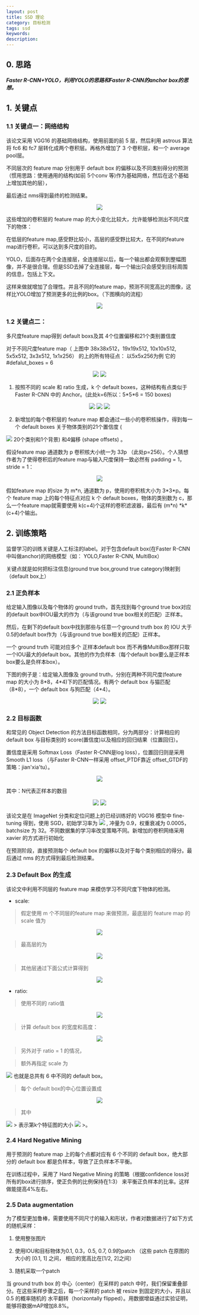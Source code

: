 ```yaml
---
layout: post
title: SSD 理论
category: 目标检测
tags: ssd
keywords:
description:
---
```


## 0. 思路

***Faster R-CNN+YOLO，利用YOLO的思路和Faster R-CNN的anchor box的思想。***

## 1. 关键点

### 1.1 关键点一：网络结构

该论文采用 VGG16 的基础网络结构，使用前面的前 5 层，然后利用 astrous 算法将 fc6 和 fc7 层转化成两个卷积层。再格外增加了 3 个卷积层，和一个 average pool层。

不同层次的 feature map 分别用于 default box 的偏移以及不同类别得分的预测（惯用思路：使用通用的结构(如前 5个conv 等)作为基础网络，然后在这个基础上增加其他的层），

最后通过 nms得到最终的检测结果。

<div style="text-align:center">

<img src="https://raw.githubusercontent.com/chiemon/chiemon.github.io/master/img/SSD/1.png"/>

</div>

这些增加的卷积层的 feature map 的大小变化比较大，允许能够检测出不同尺度下的物体：

在低层的feature map,感受野比较小，高层的感受野比较大，在不同的feature map进行卷积，可以达到多尺度的目的。

YOLO，后面存在两个全连接层，全连接层以后，每一个输出都会观察到整幅图像，并不是很合理。但是SSD去掉了全连接层，每一个输出只会感受到目标周围的信息，包括上下文。

这样来做就增加了合理性。并且不同的feature map，预测不同宽高比的图像，这样比YOLO增加了预测更多的比例的box。（下图横向的流程）

<div style="text-align:center">

<img src="https://raw.githubusercontent.com/chiemon/chiemon.github.io/master/img/SSD/2.png"/>

</div>

### 1.2 关键点二：

多尺度feature map得到 default boxs及其 4个位置偏移和21个类别置信度

对于不同尺度feature map（ 上图中 38x38x512，19x19x512, 10x10x512, 5x5x512, 3x3x512, 1x1x256） 的上的所有特征点： 以5x5x256为例 它的#defalut_boxes = 6

<div style="text-align:center">

<img src="https://raw.githubusercontent.com/chiemon/chiemon.github.io/master/img/SSD/3.png"/>

<img src="https://raw.githubusercontent.com/chiemon/chiemon.github.io/master/img/SSD/4.png"/>

</div>

1. 按照不同的 scale 和 ratio 生成，k 个 default boxes，这种结构有点类似于 Faster R-CNN 中的 Anchor。(此处k=6所以：5\*5\*6 = 150 boxes)

<div style="text-align:center">

<img src="https://raw.githubusercontent.com/chiemon/chiemon.github.io/master/img/SSD/5.png"/>

<img src="https://raw.githubusercontent.com/chiemon/chiemon.github.io/master/img/SSD/6.png"/>

<img src="https://raw.githubusercontent.com/chiemon/chiemon.github.io/master/img/SSD/7.png"/>

</div>

2. 新增加的每个卷积层的 feature map 都会通过一些小的卷积核操作，得到每一个 default boxes 关于物体类别的21个置信度 (
<img src="https://raw.githubusercontent.com/chiemon/chiemon.github.io/master/img/SSD/8.png"/>
20个类别和1个背景) 和4偏移 (shape offsets) 。

假设feature map 通道数为 p 卷积核大小统一为 3*3*p （此处p=256）。个人猜想作者为了使得卷积后的feature map与输入尺度保持一致必然有 padding = 1， stride = 1：

<div style="text-align:center">

<img src="https://raw.githubusercontent.com/chiemon/chiemon.github.io/master/img/SSD/9.png"/>

</div>

假如feature map 的size 为 m\*n, 通道数为 p，使用的卷积核大小为 3\*3\*p。每个 feature map 上的每个特征点对应 k 个 default boxes，物体的类别数为 c，那么一个feature map就需要使用 k(c+4)个这样的卷积滤波器，最后有 (m\*n) \*k\* (c+4)个输出。

## 2. 训练策略

监督学习的训练关键是人工标注的label。对于包含default box(在Faster R-CNN中叫做anchor)的网络模型（如： YOLO,Faster R-CNN, MultiBox）

关键点就是如何把标注信息(ground true box,ground true category)映射到（default box上）

### 2.1 正负样本

给定输入图像以及每个物体的 ground truth，首先找到每个ground true box对应的default box中IOU最大的作为（与该ground true box相关的匹配）正样本。

然后，在剩下的default box中找到那些与任意一个ground truth box 的 IOU 大于 0.5的default box作为（与该ground true box相关的匹配）正样本。

一个 ground truth 可能对应多个 正样本default box 而不再像MultiBox那样只取一个IOU最大的default box。其他的作为负样本（每个default box要么是正样本box要么是负样本box）。

下图的例子是：给定输入图像及 ground truth，分别在两种不同尺度(feature map 的大小为 8\*8，4\*4)下的匹配情况。有两个 default box 与猫匹配（8\*8），一个 default box 与狗匹配（4\*4）。

<div style="text-align:center">

<img src="https://raw.githubusercontent.com/chiemon/chiemon.github.io/master/img/SSD/10.png"/>

<img src="https://raw.githubusercontent.com/chiemon/chiemon.github.io/master/img/SSD/24.png"/>

</div>

### 2.2 目标函数

和常见的 Object Detection 的方法目标函数相同，分为两部分：计算相应的 default box 与目标类别的 score(置信度)以及相应的回归结果（位置回归）。

置信度是采用 Softmax Loss（Faster R-CNN是log loss），位置回归则是采用 Smooth L1 loss （与Faster R-CNN一样采用 offset_PTDF靠近 offset_GTDF的策略：jian'xia'tu）。

<div style="text-align:center">

<img src="https://raw.githubusercontent.com/chiemon/chiemon.github.io/master/img/SSD/11.png"/>

</div>

其中：N代表正样本的数目

<div style="text-align:center">

<img src="https://raw.githubusercontent.com/chiemon/chiemon.github.io/master/img/SSD/12.png"/>

<img src="https://raw.githubusercontent.com/chiemon/chiemon.github.io/master/img/SSD/13.png"/>

</div>

该论文是在 ImageNet 分类和定位问题上的已经训练好的 VGG16 模型中 fine-tuning 得到，使用 SGD，初始学习率为
<img src="https://raw.githubusercontent.com/chiemon/chiemon.github.io/master/img/SSD/14.png"/>
, 冲量为 0.9，权重衰减为 0.0005，batchsize 为 32。不同数据集的学习率改变策略不同。新增加的卷积网络采用 xavier 的方式进行初始化

在预测阶段，直接预测每个 default box 的偏移以及对于每个类别相应的得分。最后通过 nms 的方式得到最后检测结果。

### 2.3 Default Box 的生成

该论文中利用不同层的 feature map 来模仿学习不同尺度下物体的检测。

- scale:

> 假定使用 m 个不同层的feature map 来做预测，最底层的 feature map 的 scale 值为

<div style="text-align:center">

<img src="https://raw.githubusercontent.com/chiemon/chiemon.github.io/master/img/SSD/15.png"/>

</div>

> 最高层的为

<div style="text-align:center">

<img src="https://raw.githubusercontent.com/chiemon/chiemon.github.io/master/img/SSD/16.png"/>

</div>

> 其他层通过下面公式计算得到

<div style="text-align:center">
<img src="https://raw.githubusercontent.com/chiemon/chiemon.github.io/master/img/SSD/17.png"/>
</div>

- ratio:

> 使用不同的 ratio值

<div style="text-align:center">

<img src="https://raw.githubusercontent.com/chiemon/chiemon.github.io/master/img/SSD/18.png"/>

</div>

>计算 default box 的宽度和高度：

<div style="text-align:center">

<img src="https://raw.githubusercontent.com/chiemon/chiemon.github.io/master/img/SSD/19.png"/>

</div>

> 另外对于 ratio = 1 的情况，

> 额外再指定 scale 为
<img src="https://raw.githubusercontent.com/chiemon/chiemon.github.io/master/img/SSD/20.png"/>
也就是总共有 6 中不同的 default box。

> 每个 default box的中心位置设置成

<div style="text-align:center">

<img src="https://raw.githubusercontent.com/chiemon/chiemon.github.io/master/img/SSD/21.png"/>

</div>

> 其中
<img src="https://raw.githubusercontent.com/chiemon/chiemon.github.io/master/img/SSD/22.png"/>
> 表示第k个特征图的大小
<img src="https://raw.githubusercontent.com/chiemon/chiemon.github.io/master/img/SSD/23.png"/>
>。

### 2.4 Hard Negative Mining

用于预测的 feature map 上的每个点都对应有 6 个不同的 default box，绝大部分的 default box 都是负样本，导致了正负样本不平衡。

在训练过程中，采用了 Hard Negative Mining 的策略（根据confidence loss对所有的box进行排序，使正负例的比例保持在1:3） 来平衡正负样本的比率。这样做能提高4%左右。

### 2.5 Data augmentation

为了模型更加鲁棒，需要使用不同尺寸的输入和形状，作者对数据进行了如下方式的随机采样：

1. 使用整张图片

2. 使用IOU和目标物体为0.1, 0.3，0.5, 0.7, 0.9的patch （这些 patch 在原图的大小的 [0.1, 1] 之间， 相应的宽高比在[1/2, 2]之间）

3. 随机采取一个patch

当 ground truth box 的 中心（center）在采样的 patch 中时，我们保留重叠部分。在这些采样步骤之后，每一个采样的 patch 被 resize 到固定的大小，并且以 0.5 的概率随机的 水平翻转（horizontally flipped）。用数据增益通过实验证明，能够将数据mAP增加8.8%。